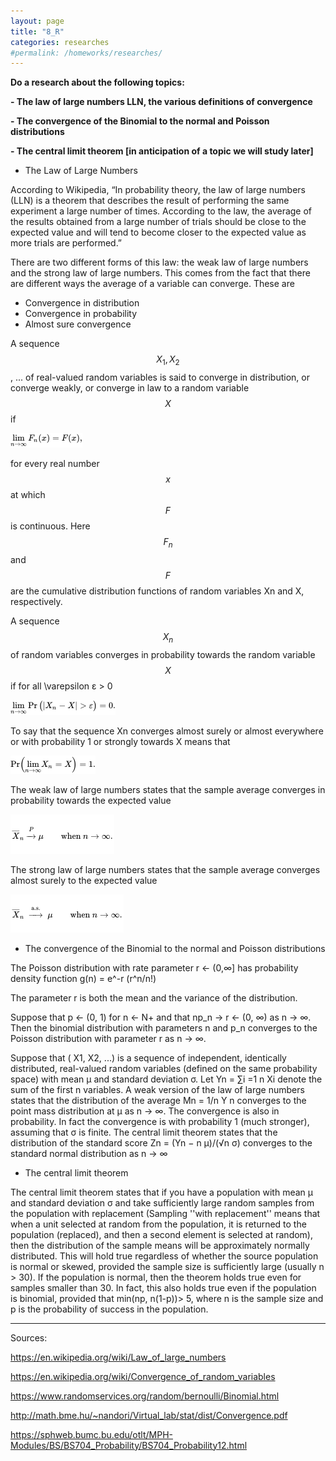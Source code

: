 ```yaml
---
layout: page
title: "8_R"
categories: researches
#permalink: /homeworks/researches/
---
```

<script type="text/x-mathjax-config">
  MathJax.Hub.Config({
    extensions: [
      "MathMenu.js",
      "MathZoom.js",
      "AssistiveMML.js",
      "a11y/accessibility-menu.js"
    ],
    jax: ["input/TeX", "output/CommonHTML"],
    TeX: {
      extensions: [
        "AMSmath.js",
        "AMSsymbols.js",
        "noErrors.js",
        "noUndefined.js",
      ]
    }
  });
</script>
<script type="text/javascript" async
  src="https://cdnjs.cloudflare.com/ajax/libs/mathjax/2.7.5/MathJax.js?config=TeX-MML-AM_CHTML">
</script>
<b>Do a research about the following topics:</b>

<b>- The law of large numbers LLN, the various definitions of convergence</b>

<b>- The convergence of the Binomial to the normal and Poisson distributions</b>

<b>- The central limit theorem \[in anticipation of a topic we will study later\] </b>

- The Law of Large Numbers

According to Wikipedia, “In probability theory, the law of large numbers (LLN) is a theorem that describes the result of performing the same experiment a large number of times. According to the law, the average of the results obtained from a large number of trials should be close to the expected value and will tend to become closer to the expected value as more trials are performed.”

There are two different forms of this law: the weak law of large numbers and the strong law of large numbers. This comes from the fact that there are different ways the average of a variable can converge.  These are

- Convergence in distribution
- Convergence in probability
- Almost sure convergence

A sequence $$X_{1}, X_{2}$$, ... of real-valued random variables is said to converge in distribution, or converge weakly, or converge in law to a random variable $$X$$ if

![convergence_in_distribution](/images/8_A-convergence_in_distribution.png)
  
for every real number $$x$$ at which $$F$$ is continuous. Here $$F_{n}$$ and $$F$$ are the cumulative distribution functions of random variables Xn and X, respectively.

A sequence $${X_{n}}$$ of random variables converges in probability towards the random variable $$X$$ if for all \varepsilon  ε > 0

![convergence_in_probability](/images/8_A-convergence_in_probability.png)

To say that the sequence Xn converges almost surely or almost everywhere or with probability 1 or strongly towards X means that

![almost_sure_convergence](/images/8_A-almost_sure_convergence.png)

The weak law of large numbers states that the sample average converges in probability towards the expected value

![lln_weak](/images/8_A-lln_weak.png)

The strong law of large numbers states that the sample average converges almost surely to the expected value

![lln_strong](/images/8_A-lln_strong.png) 

- The convergence of the Binomial to the normal and Poisson distributions

The Poisson distribution with rate parameter r <- (0,∞] has probability density function g(n) = e^-r (r^n/n!)

The parameter r is both the mean and the variance of the distribution.

Suppose that p <- (0, 1) for n <- N+ and that np_n -> r <- (0, ∞) as n -> ∞. Then the binomial distribution with parameters n and p_n converges to the Poisson distribution with parameter r as n -> ∞.

Suppose that ( X1, X2, ...) is a sequence of independent, identically distributed, real-valued random variables (defined on the same probability space) with mean μ and standard deviation σ. Let Yn = ∑i =1 n Xi denote the sum of the first n variables. A weak version of the law of large numbers states that the distribution of the average Mn = 1/n Y n converges to the point mass distribution at μ as n → ∞. The convergence is also in probability. In fact the convergence is with probability 1 (much stronger), assuming that σ is finite. The central limit theorem states that the distribution of the standard score Zn = (Yn − n μ)/(√n σ) converges to the standard normal distribution as n → ∞

- The central limit theorem

The central limit theorem states that if you have a population with mean μ and standard deviation σ and take sufficiently large random samples from the population with replacement (Sampling ''with replacement'' means that when a unit selected at random from the population, it is returned to the population (replaced), and then a second element is selected at random), then the distribution of the sample means will be approximately normally distributed. This will hold true regardless of whether the source population is normal or skewed, provided the sample size is sufficiently large (usually n > 30). If the population is normal, then the theorem holds true even for samples smaller than 30. In fact, this also holds true even if the population is binomial, provided that min(np, n(1-p))> 5, where n is the sample size and p is the probability of success in the population.

----------------------------------------------------------------------------------

Sources:

https://en.wikipedia.org/wiki/Law_of_large_numbers

https://en.wikipedia.org/wiki/Convergence_of_random_variables

https://www.randomservices.org/random/bernoulli/Binomial.html

http://math.bme.hu/~nandori/Virtual_lab/stat/dist/Convergence.pdf

https://sphweb.bumc.bu.edu/otlt/MPH-Modules/BS/BS704_Probability/BS704_Probability12.html


